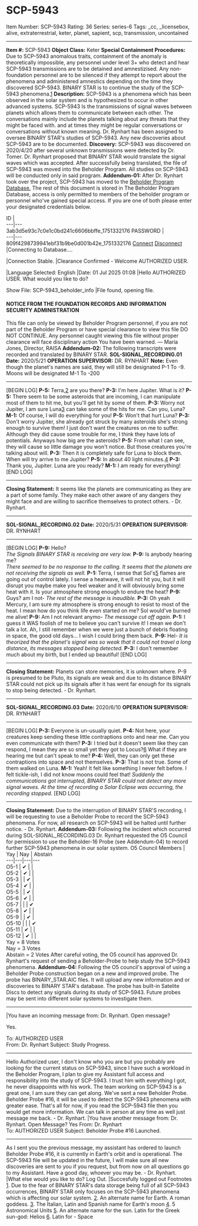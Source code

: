 # SCP-5943
Item Number: SCP-5943
Rating: 36
Series: series-6
Tags: _cc, _licensebox, alive, extraterrestrial, keter, planet, sapient, scp, transmission, uncontained

---

**Item #:** SCP-5943
**Object Class:** Keter
**Special Containment Procedures:** Due to SCP-5943 anomalous traits, containment of the anomaly is theoretically impossible, any personnel under level 3+ who detect and hear SCP-5943 transmissions are to be detained and amnestizised.
Any non-foundation personnel are to be silenced if they attempt to report about the phenomena and administered amnestics depending on the time they discovered SCP-5943.
BINARY STAR is to continue the study of the SCP-5943 phenomena.[1](javascript:;)
**Description:** SCP-5943 is a phenomena which has been observed in the solar system and is hypothesized to occur in other advanced systems. SCP-5943 Is the transmissions of signal waves between planets which allows them to communicate between each other.
The conversations mainly include the planets talking about any threats that they might be faced with. and at times they might be regular conversations or conversations without known meaning.
Dr. Rynhart has been assigned to oversee BINARY STAR's studies of SCP-5943. Any new discoveries about SCP-5943 are to be documented.
**Discovery:** SCP-5943 was discovered on 2020/4/20 after several unknown transmissions were detected by Dr. Tomer. Dr. Rynhart proposed that BINARY STAR would translate the signal waves which was accepted. After successfully being translated, the file of SCP-5943 was moved into the Beholder Program. All studies on SCP-5943 will be conducted only in said program.
**Addendum-01:** After Dr. Rynhart took over the project, SCP-5943 has moved to the [Beholder Program Database.](//scp-wiki.wikidot.com/into-the-void-hub:) The rest of this document is stored in The Beholder Program Database, access is only permitted to members of the beholder program or personnel who've gained special access. If you are one of both please enter your designated credentials below.  
  

ID  |   
---|---  
3ab3d5e93c7c0e1c0bd241c6606bbffe_1751332176 
PASSWORD  |   
---|---  
809f4298739941ebf31b9be0d001b42e_1751332176 
[Connect](javascript:;)
[Disconnect](javascript:;)
|Connecting to Database….  
  
  
  
|Connection Stable.
|Clearance Confirmed - Welcome AUTHORIZED USER.
  
|Language Selected: English
|Date: 01 Jul 2025 01:08
|Hello AUTHORIZED USER. What would you like to do?
  
Show File: SCP-5943_beholder_info 
|File found, opening file.
#### NOTICE FROM THE FOUNDATION RECORDS AND INFORMATION SECURITY ADMINISTRATION
This file can only be viewed by Beholder Program personnel, if you are not part of the Beholder Program or have special clearance to view this file DO NOT CONTINUE. Any personnel caught viewing this file without proper clearance will face disciplinary action
You have been warned.
— Maria Jones, Director, RAISA
**Addendum-02:** The following transcripts were recorded and translated by BINARY STAR.
**SOL-SIGNAL_RECORDING.01**
**Date:** 2020/5/21
**OPERATION SUPERVISOR:** DR. RYNHART
**Note:** Even though the planet's names are said, they will still be designated P-1 To -9. Moons will be designated M-1 To -200
* * *
[BEGIN LOG]
**P-5:** Terra,[2](javascript:;) are you there?
**P-3:** I'm here Jupiter. What is it?
**P-5:** There seem to be some asteroids that are incoming, I can manipulate most of them to hit me, but you'll get hit by some of them.
**P-3:** Worry not Jupiter, I am sure Luna[3](javascript:;) can take some of the hits for me. Can you, Luna?
**M-1:** Of course, I will do everything for you!
**P-5:** Won't that hurt Luna?
**P-3:** Don't worry Jupiter, she already got struck by many asteroids she's strong enough to survive them! I just don't want the creatures on me to suffer. Although they did cause some trouble for me, I think they have lots of potentials. Anyways how big are the asteroids?
**P-5:** From what I can see, they will cause so little damage you won't notice. But those creatures you're talking about will.
**P-3:** Then it is completely safe for Luna to block them. When will try arrive to me Jupiter?
**P-5:** In about 40 light minutes.[4](javascript:;)
**P-3:** Thank you, Jupiter. Luna are you ready?
**M-1:** I am ready for everything!
[END LOG]
* * *
**Closing Statement:** It seems like the planets are communicating as they are a part of some family. They make each other aware of any dangers they might face and are willing to sacrifice themselves to protect others. - Dr. Rynhart.
* * *
**SOL-SIGNAL_RECORDING.02**
**Date:** 2020/5/31
**OPERATION SUPERVISOR:** DR. RYNHART
* * *
[BEGIN LOG]
**P-9:** Hello?  
_The Signals BINARY STAR is receiving are very low._
**P-9:** Is anybody hearing me?  
_There seemed to be no response to the calling. It seems that the planets are not receiving the signals as well._
**P-1:** Terra, I sense that Sol's[5](javascript:;) flames are going out of control lately. I sense a heatwave, it will not hit you, but it will disrupt you maybe make you feel weaker and it will obviously bring some heat with it. Is your atmosphere strong enough to endure the heat?
**P-9:** Guys? am I not- _The rest of the message is inaudible._
**P-3:** Oh yeah Mercury, I am sure my atmosphere is strong enough to resist to most of the heat. I mean how do you think life even started on me? Sol would've burned me alive!
**P-9:** Am I not relevant anymo- _The message cut off again._
**P-1:** I guess it WAS foolish of me to believe you can't survive it! I mean we don't talk a lot. Ah, I still remember when we were just a bunch of debris floating in space, the good old days… I wish I could bring them back.
**P-9:** Hel- _It is theorized that the planet's signal was so weak that it could not travel a long distance, its messages stopped being detected._
**P-3:** I don't remember much about my birth, but I ended up beautiful!
[END LOG]
* * *
**Closing Statement:** Planets can store memories, it is unknown where. P-9 is presumed to be Pluto, its signals are weak and due to its distance BINARY STAR could not pick up its signals after it has went far enough for its signals to stop being detected. - Dr. Rynhart.
* * *
**SOL-SIGNAL_RECORDING.03**
**Date:** 2020/6/10
**OPERATION SUPERVISOR:** DR. RYNHART
* * *
[BEGIN LOG]
**P-3:** Everyone is un-usually quiet.
**P-4:** Not here, your creatures keep sending these little contraptions onto and near me. Can you even communicate with them?
**P-3:** I tried but it doesn't seem like they can respond, I mean they are so small yet they got to Locus?[6](javascript:;) What if they are hearing me but can't speak to me?
**P-4:** Well, they can only get these contraptions into space and not themselves.
**P-3:** That is not true. Some of them walked on Luna.
**M-1:** Yeah! It felt like something I never felt before. I felt tickle-ish, I did not know moons could feel that!
_Suddenly the communications got interrupted, BINARY STAR could not detect any more signal waves. At the time of recording a Solar Eclipse was occurring, the recording stopped._
[END LOG]
* * *
**Closing Statement:** Due to the interruption of BINARY STAR'S recording, I will be requesting to use a Beholder Probe to record the SCP-5943 phenomena. For now, all research on SCP-5943 will be halted until further notice. - Dr. Rynhart.
**Addendum-03:** Following the incident which occurred during SOL-SIGNAL_RECORDING.03 Dr. Rynhart requested the O5 Council for permission to use the Beholder-16 Probe (see Addendum-04) to record further SCP-5943 phenomena in our solar system.
O5 Council Members | Yay | Nay | Abstain  
---|---|---|---  
O5-1 | ✔ |  |   
O5-2 | ✔ |  |   
O5-3 |  | ✔ |   
O5-4 | ✔ |  |   
O5-5 |  | ✔ |   
O5-6 | ✔ |  |   
O5-7 |  |  | ✔  
O5-8 | ✔ |  |   
O5-9 |  | ✔ |   
O5-10 |  |  | ✔  
O5-11 | ✔ |  |   
O5-12 | ✔ |  |   
Yay = 8 Votes  
Nay = 3 Votes  
Abstain = 2 Votes
After careful voting, the O5 council has approved Dr. Rynhart's request of sending a Beholder-Probe to help study the SCP-5943 phenomena.
**Addendum-04:** Following the O5 council's approval of using a Beholder Probe construction began on a new and improved probe. The probe has BINARY_STAR.AIC files. It will upload any new information and or discoveries to BINARY STAR's database. The probe has built-in Satelite Discs to detect any signals during its study of SCP-5943. Future probes may be sent into different solar systems to investigate them.
* * *
|You have an incoming message from: Dr. Rynhart. Open message?  
  
  
Yes.  

To: AUTHORIZED USER  
From: Dr. Rynhart
Subject: Study Progress.
* * *
Hello Authorized user, I don't know who you are but you probably are looking for the current status on SCP-5943, since I have such a workload in the Beholder Program, I plan to give my Assistant full access and responsibility into the study of SCP-5943.
I trust him with everything I got, he never disappoints with his work. The team working on SCP-5943 is a great one, I am sure they can get along.
We've sent a new Beholder Probe. Beholder Probe #16, it will be used to detect the SCP-5943 phenomena with greater ease. That's all for now, if you read the SCP-5943 file then you would get more information. We can talk in person at any time as well just message me back.
\- Dr. Rynhart.
|You have another message from: Dr. Rynhart. Open Message?
Yes
From: Dr. Rynhart  
To: AUTHORIZED USER
Subject: Beholder Probe #16 Launched.
* * *
As I sent you the previous message, my assistant has ordered to launch Beholder Probe #16, it is currently in Earth's orbit and is operational.
The SCP-5943 file will be updated in the future, I will make sure all new discoveries are sent to you if you request, but from now on all questions go to my Assistant.
Have a good day, whoever you may be.
\- Dr. Rynhart.
|What else would you like to do?
Log Out.
|Succesfully logged out
Footnotes
[1](javascript:;). Due to the fear of BINARY STAR's data storage being full of all SCP-5943 occurrences, BINARY STAR only focuses on the SCP-5943 phenomena which is affecting our solar system.
[2](javascript:;). An alternate name for Earth. A roman goddess.
[3](javascript:;). The Italian, Latin and Spanish name for Earth's moon
[4](javascript:;). 5 Astronomical Units
[5](javascript:;). An alternate name for the sun. Latin for the Greek sun-god: Helios
[6](javascript:;). Latin for - Space
